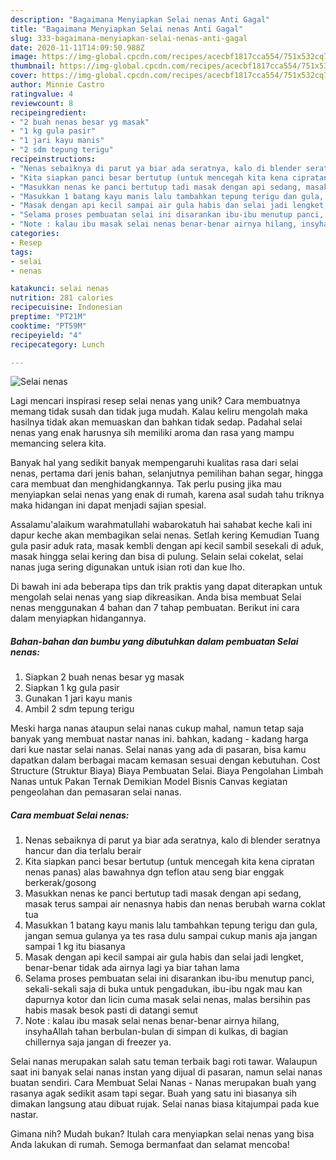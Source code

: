 ```yaml
---
description: "Bagaimana Menyiapkan Selai nenas Anti Gagal"
title: "Bagaimana Menyiapkan Selai nenas Anti Gagal"
slug: 333-bagaimana-menyiapkan-selai-nenas-anti-gagal
date: 2020-11-11T14:09:50.988Z
image: https://img-global.cpcdn.com/recipes/acecbf1817cca554/751x532cq70/selai-nenas-foto-resep-utama.jpg
thumbnail: https://img-global.cpcdn.com/recipes/acecbf1817cca554/751x532cq70/selai-nenas-foto-resep-utama.jpg
cover: https://img-global.cpcdn.com/recipes/acecbf1817cca554/751x532cq70/selai-nenas-foto-resep-utama.jpg
author: Minnie Castro
ratingvalue: 4
reviewcount: 8
recipeingredient:
- "2 buah nenas besar yg masak"
- "1 kg gula pasir"
- "1 jari kayu manis"
- "2 sdm tepung terigu"
recipeinstructions:
- "Nenas sebaiknya di parut ya biar ada seratnya, kalo di blender seratnya hancur dan dia terlalu berair"
- "Kita siapkan panci besar bertutup (untuk mencegah kita kena cipratan nenas panas) alas bawahnya dgn teflon atau seng biar enggak berkerak/gosong"
- "Masukkan nenas ke panci bertutup tadi masak dengan api sedang, masak terus sampai air nenasnya habis dan nenas berubah warna coklat tua"
- "Masukkan 1 batang kayu manis lalu tambahkan tepung terigu dan gula, jangan semua gulanya ya tes rasa dulu sampai cukup manis aja jangan sampai 1 kg itu biasanya"
- "Masak dengan api kecil sampai air gula habis dan selai jadi lengket, benar-benar tidak ada airnya lagi ya biar tahan lama"
- "Selama proses pembuatan selai ini disarankan ibu-ibu menutup panci, sekali-sekali saja di buka untuk pengadukan, ibu-ibu ngak mau kan dapurnya kotor dan licin cuma masak selai nenas, malas bersihin pas habis masak besok pasti di datangi semut"
- "Note : kalau ibu masak selai nenas benar-benar airnya hilang, insyhaAllah tahan berbulan-bulan di simpan di kulkas, di bagian chillernya saja jangan di freezer ya."
categories:
- Resep
tags:
- selai
- nenas

katakunci: selai nenas 
nutrition: 281 calories
recipecuisine: Indonesian
preptime: "PT21M"
cooktime: "PT59M"
recipeyield: "4"
recipecategory: Lunch

---
```



![Selai nenas](https://img-global.cpcdn.com/recipes/acecbf1817cca554/751x532cq70/selai-nenas-foto-resep-utama.jpg)

Lagi mencari inspirasi resep selai nenas yang unik? Cara membuatnya memang tidak susah dan tidak juga mudah. Kalau keliru mengolah maka hasilnya tidak akan memuaskan dan bahkan tidak sedap. Padahal selai nenas yang enak harusnya sih memiliki aroma dan rasa yang mampu memancing selera kita.

Banyak hal yang sedikit banyak mempengaruhi kualitas rasa dari selai nenas, pertama dari jenis bahan, selanjutnya pemilihan bahan segar, hingga cara membuat dan menghidangkannya. Tak perlu pusing jika mau menyiapkan selai nenas yang enak di rumah, karena asal sudah tahu triknya maka hidangan ini dapat menjadi sajian spesial.

Assalamu&#39;alaikum warahmatullahi wabarokatuh hai sahabat keche kali ini dapur keche akan membagikan selai nenas. Setlah kering Kemudian Tuang gula pasir aduk rata, masak kembli dengan api kecil sambil sesekali di aduk, masak hingga selai kering dan bisa di pulung. Selain selai cokelat, selai nanas juga sering digunakan untuk isian roti dan kue lho.


Di bawah ini ada beberapa tips dan trik praktis yang dapat diterapkan untuk mengolah selai nenas yang siap dikreasikan. Anda bisa membuat Selai nenas menggunakan 4 bahan dan 7 tahap pembuatan. Berikut ini cara dalam menyiapkan hidangannya.

<!--inarticleads1-->

##### Bahan-bahan dan bumbu yang dibutuhkan dalam pembuatan Selai nenas:

1. Siapkan 2 buah nenas besar yg masak
1. Siapkan 1 kg gula pasir
1. Gunakan 1 jari kayu manis
1. Ambil 2 sdm tepung terigu


Meski harga nanas ataupun selai nanas cukup mahal, namun tetap saja banyak yang membuat nastar nanas ini. bahkan, kadang - kadang harga dari kue nastar selai nanas. Selai nanas yang ada di pasaran, bisa kamu dapatkan dalam berbagai macam kemasan sesuai dengan kebutuhan. Cost Structure (Struktur Biaya) Biaya Pembuatan Selai. Biaya Pengolahan Limbah Nanas untuk Pakan Ternak Demikian Model Bisnis Canvas kegiatan pengeolahan dan pemasaran selai nanas. 

<!--inarticleads2-->

##### Cara membuat Selai nenas:

1. Nenas sebaiknya di parut ya biar ada seratnya, kalo di blender seratnya hancur dan dia terlalu berair
1. Kita siapkan panci besar bertutup (untuk mencegah kita kena cipratan nenas panas) alas bawahnya dgn teflon atau seng biar enggak berkerak/gosong
1. Masukkan nenas ke panci bertutup tadi masak dengan api sedang, masak terus sampai air nenasnya habis dan nenas berubah warna coklat tua
1. Masukkan 1 batang kayu manis lalu tambahkan tepung terigu dan gula, jangan semua gulanya ya tes rasa dulu sampai cukup manis aja jangan sampai 1 kg itu biasanya
1. Masak dengan api kecil sampai air gula habis dan selai jadi lengket, benar-benar tidak ada airnya lagi ya biar tahan lama
1. Selama proses pembuatan selai ini disarankan ibu-ibu menutup panci, sekali-sekali saja di buka untuk pengadukan, ibu-ibu ngak mau kan dapurnya kotor dan licin cuma masak selai nenas, malas bersihin pas habis masak besok pasti di datangi semut
1. Note : kalau ibu masak selai nenas benar-benar airnya hilang, insyhaAllah tahan berbulan-bulan di simpan di kulkas, di bagian chillernya saja jangan di freezer ya.


Selai nanas merupakan salah satu teman terbaik bagi roti tawar. Walaupun saat ini banyak selai nanas instan yang dijual di pasaran, namun selai nanas buatan sendiri. Cara Membuat Selai Nanas - Nanas merupakan buah yang rasanya agak sedikit asam tapi segar. Buah yang satu ini biasanya sih dimakan langsung atau dibuat rujak. Selai nanas biasa kitajumpai pada kue nastar. 

Gimana nih? Mudah bukan? Itulah cara menyiapkan selai nenas yang bisa Anda lakukan di rumah. Semoga bermanfaat dan selamat mencoba!
